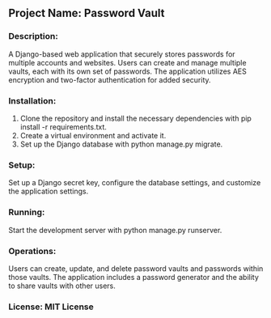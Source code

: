 ## Project Name: Password Vault
### Description: 
A Django-based web application that securely stores passwords for multiple accounts and websites. Users can create and manage multiple vaults, each with its own set of passwords. The application utilizes AES encryption and two-factor authentication for added security.
### Installation: 
1. Clone the repository and install the necessary dependencies with pip install -r requirements.txt. 
2. Create a virtual environment and activate it. 
3. Set up the Django database with python manage.py migrate.
### Setup: 
Set up a Django secret key, configure the database settings, and customize the application settings.
### Running: 
Start the development server with python manage.py runserver.
### Operations: 
Users can create, update, and delete password vaults and passwords within those vaults. The application includes a password generator and the ability to share vaults with other users.
### License: MIT License
